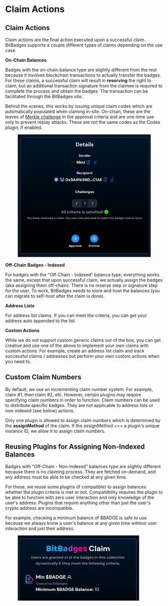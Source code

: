 # Claim Actions

## Claim Actions

Claim actions are the final action executed upon a successful claim. BitBadges supports a couple different types of claims depending on the use case.&#x20;

**On-Chain Balances**

Badges with the on-chain balance type are slightly different from the rest because it involves blockchain transactions to actually transfer the badges. For these claims, a successful claim will result in **reserving** the right to claim, but an additional transaction signature from the claimee is required to complete the process and obtain the badges. The transaction can be facilitated through the BitBadges site.

Behind the scenes, this works by issuing unique claim codes which are automatically populated when claming in-site. On-chian, these are the leaves of [Merkle challenge](../core-concepts/approval-criteria/merkle-challenges.md) in the approval criteria and are one-time use only to prevent replay attacks. These are not the same codes as the Codes plugin, if enabled.

<figure><img src="../../.gitbook/assets/image (1) (1) (1) (1) (1) (1) (1) (1) (1).png" alt=""><figcaption></figcaption></figure>

**Off-Chain Badges - Indexed**

For badges with the "Off-Chain - Indexed" balance type, everything works the same, except that upon successful claim, we actually assign the badges (aka assigning them off-chain). There is no reserve step or signature step for the user.  To work, BitBadges needs to store and host the balances (you can migrate to self-host after the claim is done).

**Address Lists**

For address list claims. If you can meet the criteria, you can get your address auto appended to the list.

**Custom Actions**

While we do not support custom generic claims out of the box, you can get creative and use one of the above to implement your own claims with custom actions. For example, create an address list claim and track successful claims / addresses but perform your own custom actions when you need to.

## Custom Claim Numbers

By default, we use an incrementing claim number system. For example, claim #1, then claim #2, etc. However, certain plugins may require specifying claim numbers in order to function. Claim numbers can be used to distribute specific badges. They are not applicable to address lists or non-indexed (see below) actions.

Only one plugin is allowed to assign claim numbers which is determined by the **assignMethod** of the claim. If the assignMethod === a plugin's unique instance ID, we allow it to assign claim numbers.

## **Reusing Plugins for Assigning Non-Indexed Balances**

Badges with "Off-Chain - Non-Indexed" balances type are slightly different because there is no claiming process. They are fetched on-demand, and any address must be able to be checked at any given time.

For these, we reuse some plugins (if compatible) to assign balances whether the plugin criteria is met or not. Compatiibility requires the plugin to be able to function with zero user interaction and only knowledge of the user's address. Plugins that require anything other than just the user's crypto address are incompatible.&#x20;

For example, checking a minimum balance of $BADGE is safe to use because we always know a user's balance at any given time wihtout user interaction and just their address.

<figure><img src="../../.gitbook/assets/image (88).png" alt=""><figcaption></figcaption></figure>

